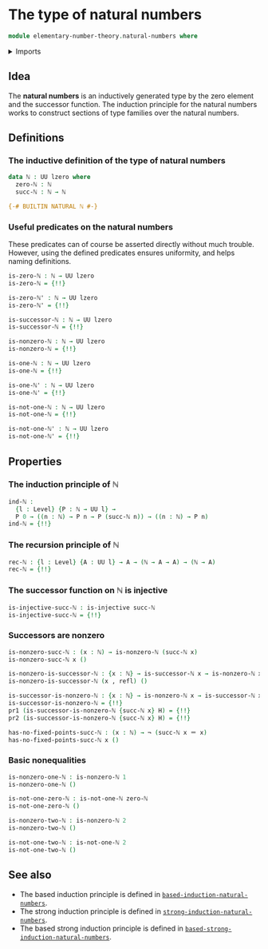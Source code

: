 # The type of natural numbers

```agda
module elementary-number-theory.natural-numbers where
```

<details><summary>Imports</summary>

```agda
open import foundation.dependent-pair-types
open import foundation.universe-levels

open import foundation-core.empty-types
open import foundation-core.identity-types
open import foundation-core.injective-maps
open import foundation-core.negation
```

</details>

## Idea

The **natural numbers** is an inductively generated type by the zero element and
the successor function. The induction principle for the natural numbers works to
construct sections of type families over the natural numbers.

## Definitions

### The inductive definition of the type of natural numbers

```agda
data ℕ : UU lzero where
  zero-ℕ : ℕ
  succ-ℕ : ℕ → ℕ

{-# BUILTIN NATURAL ℕ #-}
```

### Useful predicates on the natural numbers

These predicates can of course be asserted directly without much trouble.
However, using the defined predicates ensures uniformity, and helps naming
definitions.

```agda
is-zero-ℕ : ℕ → UU lzero
is-zero-ℕ = {!!}

is-zero-ℕ' : ℕ → UU lzero
is-zero-ℕ' = {!!}

is-successor-ℕ : ℕ → UU lzero
is-successor-ℕ = {!!}

is-nonzero-ℕ : ℕ → UU lzero
is-nonzero-ℕ = {!!}

is-one-ℕ : ℕ → UU lzero
is-one-ℕ = {!!}

is-one-ℕ' : ℕ → UU lzero
is-one-ℕ' = {!!}

is-not-one-ℕ : ℕ → UU lzero
is-not-one-ℕ = {!!}

is-not-one-ℕ' : ℕ → UU lzero
is-not-one-ℕ' = {!!}
```

## Properties

### The induction principle of ℕ

```agda
ind-ℕ :
  {l : Level} {P : ℕ → UU l} →
  P 0 → ((n : ℕ) → P n → P (succ-ℕ n)) → ((n : ℕ) → P n)
ind-ℕ = {!!}
```

### The recursion principle of ℕ

```agda
rec-ℕ : {l : Level} {A : UU l} → A → (ℕ → A → A) → (ℕ → A)
rec-ℕ = {!!}
```

### The successor function on ℕ is injective

```agda
is-injective-succ-ℕ : is-injective succ-ℕ
is-injective-succ-ℕ = {!!}
```

### Successors are nonzero

```agda
is-nonzero-succ-ℕ : (x : ℕ) → is-nonzero-ℕ (succ-ℕ x)
is-nonzero-succ-ℕ x ()

is-nonzero-is-successor-ℕ : {x : ℕ} → is-successor-ℕ x → is-nonzero-ℕ x
is-nonzero-is-successor-ℕ (x , refl) ()

is-successor-is-nonzero-ℕ : {x : ℕ} → is-nonzero-ℕ x → is-successor-ℕ x
is-successor-is-nonzero-ℕ = {!!}
pr1 (is-successor-is-nonzero-ℕ {succ-ℕ x} H) = {!!}
pr2 (is-successor-is-nonzero-ℕ {succ-ℕ x} H) = {!!}

has-no-fixed-points-succ-ℕ : (x : ℕ) → ¬ (succ-ℕ x ＝ x)
has-no-fixed-points-succ-ℕ x ()
```

### Basic nonequalities

```agda
is-nonzero-one-ℕ : is-nonzero-ℕ 1
is-nonzero-one-ℕ ()

is-not-one-zero-ℕ : is-not-one-ℕ zero-ℕ
is-not-one-zero-ℕ ()

is-nonzero-two-ℕ : is-nonzero-ℕ 2
is-nonzero-two-ℕ ()

is-not-one-two-ℕ : is-not-one-ℕ 2
is-not-one-two-ℕ ()
```

## See also

- The based induction principle is defined in
  [`based-induction-natural-numbers`](elementary-number-theory.based-induction-natural-numbers.md).
- The strong induction principle is defined in
  [`strong-induction-natural-numbers`](elementary-number-theory.strong-induction-natural-numbers.md).
- The based strong induction principle is defined in
  [`based-strong-induction-natural-numbers`](elementary-number-theory.based-strong-induction-natural-numbers.md).
